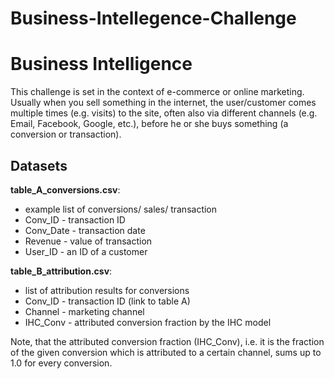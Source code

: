 # Business-Intellegence-Challenge

# Business Intelligence 

This challenge is set in the context of e-commerce or online marketing. Usually when you sell something in the internet, the user/customer 
comes multiple times (e.g. visits) to the site, often also via different channels (e.g. Email, Facebook, Google, etc.),
before he or she buys something (a conversion or transaction).

## Datasets

**table_A_conversions.csv**:
* example list of conversions/ sales/ transaction
* Conv_ID - transaction ID
* Conv_Date - transaction date
* Revenue - value of transaction
* User_ID - an ID of a customer

**table_B_attribution.csv**:
* list of attribution results for conversions
* Conv_ID - transaction ID (link to table A)
* Channel - marketing channel
* IHC_Conv - attributed conversion fraction by the IHC model

Note, that the attributed conversion fraction (IHC_Conv), i.e. it is the fraction of the 
given conversion which is attributed to a certain channel, sums up to 1.0 for every conversion.
